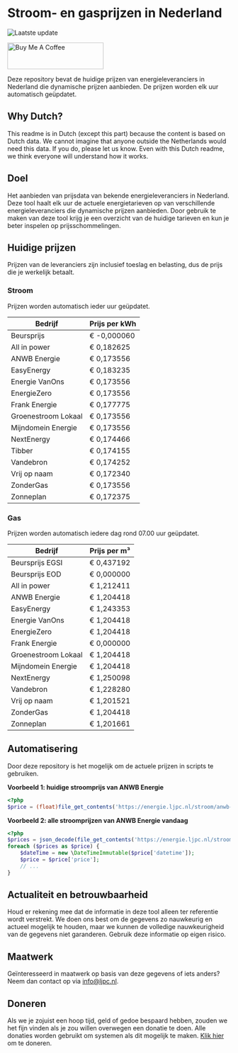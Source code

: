 # Stroom- en gasprijzen in Nederland

![Laatste update](https://img.shields.io/badge/laatste%20update-2023--10--11%2013%3A00%20CET-brightgreen)

<a href="https://www.buymeacoffee.com/Lars-" target="_blank"><img src="https://cdn.buymeacoffee.com/buttons/v2/default-orange.png" alt="Buy Me A Coffee" height="60" style="height: 60px !important;width: 217px !important;" ></a>

Deze repository bevat de huidige prijzen van energieleveranciers in Nederland die dynamische prijzen aanbieden. De prijzen worden elk uur automatisch geüpdatet.

## Why Dutch?

This readme is in Dutch (except this part) because the content is based on Dutch data. We cannot imagine that anyone outside the Netherlands would need this data. If you do, please let us know. Even with this Dutch readme, we think
everyone will understand how it works.

## Doel

Het aanbieden van prijsdata van bekende energieleveranciers in Nederland. Deze tool haalt elk uur de actuele energietarieven op van verschillende energieleveranciers die dynamische prijzen aanbieden. Door gebruik te maken van deze tool
krijg je een overzicht van de huidige tarieven en kun je beter inspelen op prijsschommelingen.

## Huidige prijzen

Prijzen van de leveranciers zijn inclusief toeslag en belasting, dus de prijs die je werkelijk betaalt.

### Stroom

Prijzen worden automatisch ieder uur geüpdatet.

 Bedrijf | Prijs per kWh 
---------|---------------
Beursprijs | € -0,000060
All in power | € 0,182625
ANWB Energie | € 0,173556
EasyEnergy | € 0,183235
Energie VanOns | € 0,173556
EnergieZero | € 0,173556
Frank Energie | € 0,177775
Groenestroom Lokaal | € 0,173556
Mijndomein Energie | € 0,173556
NextEnergy | € 0,174466
Tibber | € 0,174155
Vandebron | € 0,174252
Vrij op naam | € 0,172340
ZonderGas | € 0,173556
Zonneplan | € 0,172375


### Gas

Prijzen worden automatisch iedere dag rond 07.00 uur geüpdatet.

 Bedrijf | Prijs per m³ 
---------|--------------
Beursprijs EGSI | € 0,437192
Beursprijs EOD | € 0,000000
All in power | € 1,212411
ANWB Energie | € 1,204418
EasyEnergy | € 1,243353
Energie VanOns | € 1,204418
EnergieZero | € 1,204418
Frank Energie | € 0,000000
Groenestroom Lokaal | € 1,204418
Mijndomein Energie | € 1,204418
NextEnergy | € 1,250098
Vandebron | € 1,228280
Vrij op naam | € 1,201521
ZonderGas | € 1,204418
Zonneplan | € 1,201661


## Automatisering

Door deze repository is het mogelijk om de actuele prijzen in scripts te gebruiken.

**Voorbeeld 1: huidige stroomprijs van ANWB Energie**

```php
<?php
$price = (float)file_get_contents('https://energie.ljpc.nl/stroom/anwb-energie-nu.txt');

```

**Voorbeeld 2: alle stroomprijzen van ANWB Energie vandaag**

```php
<?php
$prices = json_decode(file_get_contents('https://energie.ljpc.nl/stroom/all-in-power-vandaag.json'),true);
foreach ($prices as $price) {
    $dateTime = new \DateTimeImmutable($price['datetime']);
    $price = $price['price'];
    // ...
}
```

## Actualiteit en betrouwbaarheid

Houd er rekening mee dat de informatie in deze tool alleen ter referentie wordt verstrekt. We doen ons best om de gegevens zo nauwkeurig en actueel mogelijk te houden, maar we kunnen de volledige nauwkeurigheid van de gegevens niet
garanderen. Gebruik deze informatie op eigen risico.

## Maatwerk

Geïnteresseerd in maatwerk op basis van deze gegevens of iets anders? Neem dan contact op
via [info@ljpc.nl](mailto:info@ljpc.nl?subject=Energie%20prijzen).

## Doneren

Als we je zojuist een hoop tijd, geld of gedoe bespaard hebben, zouden we het fijn vinden als je zou willen overwegen een
donatie te doen. Alle donaties worden gebruikt om systemen als dit mogelijk te
maken. [Klik hier](https://www.buymeacoffee.com/Lars-) om te doneren.
